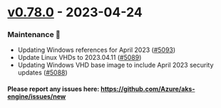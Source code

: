 
<a name="v0.78.0"></a>
# [v0.78.0] - 2023-04-24
### Maintenance 🔧
- Updating Windows references for April 2023 ([#5093](https://github.com/Azure/aks-engine/issues/5093))
- Update Linux VHDs to 2023.04.11 ([#5089](https://github.com/Azure/aks-engine/issues/5089))
- Updating Windows VHD base image to include April 2023 security updates ([#5088](https://github.com/Azure/aks-engine/issues/5088))

#### Please report any issues here: https://github.com/Azure/aks-engine/issues/new
[Unreleased]: https://github.com/Azure/aks-engine/compare/v0.78.0...HEAD
[v0.78.0]: https://github.com/Azure/aks-engine/compare/v0.77.0...v0.78.0
